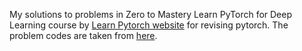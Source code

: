 My solutions to problems in Zero to Mastery Learn PyTorch for Deep Learning course by [Learn Pytorch website](https://www.learnpytorch.io/) for revising pytorch. The problem codes are taken from [here]([https://github.com/mrdbourke/pytorch-deep-learning](https://github.com/mrdbourke/pytorch-deep-learning/tree/main/extras/exercises)).
